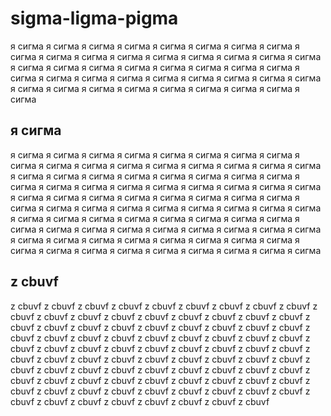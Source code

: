 # sigma-ligma-pigma
я сигма я сигма я сигма я сигма я сигма я сигма я сигма я сигма я сигма я сигма я сигма я сигма я сигма я сигма я сигма я сигма я сигма я сигма я сигма я сигма я сигма я сигма я сигма я сигма я сигма я сигма я сигма я сигма я сигма я сигма я сигма я сигма я сигма я сигма я сигма я сигма я сигма я сигма я сигма я сигма я сигма я сигма я сигма








## я сигма 
я сигма я сигма я сигма я сигма я сигма я сигма я сигма я сигма я сигма я сигма я сигма я сигма я сигма я сигма я сигма я сигма я сигма я сигма я сигма я сигма я сигма я сигма я сигма я сигма я сигма я сигма я сигма я сигма я сигма я сигма я сигма я сигма я сигма я сигма я сигма я сигма я сигма я сигма я сигма я сигма я сигма я сигма я сигма я сигма я сигма я сигма я сигма я сигма я сигма я сигма я сигма я сигма я сигма я сигма я сигма я сигма я сигма я сигма я сигма я сигма я сигма я сигма я сигма я сигма я сигма я сигма я сигма я сигма я сигма я сигма я сигма я сигма я сигма я сигма я сигма я сигма я сигма я сигма я сигма я сигма я сигма я сигма я сигма я сигма я сигма 


## z cbuvf 
z cbuvf z cbuvf z cbuvf z cbuvf z cbuvf z cbuvf z cbuvf z cbuvf z cbuvf z cbuvf z cbuvf z cbuvf z cbuvf z cbuvf z cbuvf z cbuvf z cbuvf z cbuvf z cbuvf z cbuvf z cbuvf z cbuvf z cbuvf z cbuvf z cbuvf z cbuvf z cbuvf z cbuvf z cbuvf z cbuvf z cbuvf z cbuvf z cbuvf z cbuvf z cbuvf z cbuvf z cbuvf z cbuvf z cbuvf z cbuvf z cbuvf z cbuvf z cbuvf z cbuvf z cbuvf z cbuvf z cbuvf z cbuvf z cbuvf z cbuvf z cbuvf z cbuvf z cbuvf z cbuvf z cbuvf z cbuvf z cbuvf z cbuvf z cbuvf z cbuvf z cbuvf z cbuvf z cbuvf z cbuvf z cbuvf z cbuvf z cbuvf z cbuvf z cbuvf z cbuvf z cbuvf z cbuvf z cbuvf z cbuvf z cbuvf z cbuvf z cbuvf z cbuvf z cbuvf z cbuvf z cbuvf z cbuvf z cbuvf z cbuvf z cbuvf z cbuvf z cbuvf z cbuvf z cbuvf 
